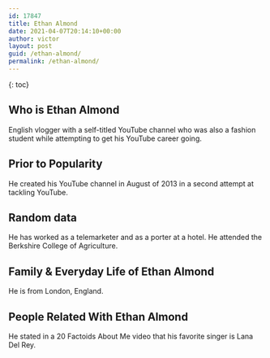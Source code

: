 ```yaml
---
id: 17847
title: Ethan Almond
date: 2021-04-07T20:14:10+00:00
author: victor
layout: post
guid: /ethan-almond/
permalink: /ethan-almond/
---
```



{: toc}


## Who is Ethan Almond



English vlogger with a self-titled YouTube channel who was also a fashion student while attempting to get his YouTube career going.

                
                
                
## Prior to Popularity



He created his YouTube channel in August of 2013 in a second attempt at tackling YouTube.

                
                
                
## Random data



He has worked as a telemarketer and as a porter at a hotel. He attended the Berkshire College of Agriculture.

                
                
                
## Family & Everyday Life of Ethan Almond



He is from London, England.

                
                
                
## People Related With Ethan Almond



He stated in a 20 Factoids About Me video that his favorite singer is Lana Del Rey.

                
              
            
          
          
          
